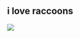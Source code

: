## i love raccoons
<img src ="https://image.shutterstock.com/image-vector/racoon-standing-side-view-inscription-260nw-1574116435.jpg">

